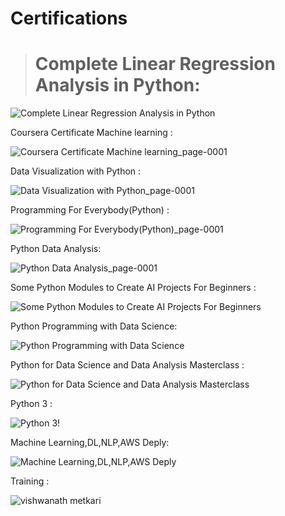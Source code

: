 # Certifications



># Complete Linear Regression Analysis in Python:



![Complete Linear Regression Analysis in Python](https://user-images.githubusercontent.com/63738852/103910154-82363900-512a-11eb-96ef-078545005234.jpg)



Coursera Certificate Machine learning :




![Coursera Certificate Machine learning_page-0001](https://user-images.githubusercontent.com/63738852/103911212-c2e28200-512b-11eb-8631-bc76a6162552.jpg)



Data Visualization with Python :





![Data Visualization with Python_page-0001](https://user-images.githubusercontent.com/63738852/103911217-c413af00-512b-11eb-8c66-1de90510723b.jpg)



Programming For Everybody(Python) :




![Programming For Everybody(Python)_page-0001](https://user-images.githubusercontent.com/63738852/103911280-d392f800-512b-11eb-8af3-c5aff013d0e9.jpg)



Python Data Analysis:




![Python Data Analysis_page-0001](https://user-images.githubusercontent.com/63738852/103911315-ddb4f680-512b-11eb-88c7-6eaa9e45afe6.jpg)



Some Python Modules to Create AI Projects For Beginners :





![Some Python Modules to Create AI Projects For Beginners](https://user-images.githubusercontent.com/63738852/103911363-ee656c80-512b-11eb-861e-26a7e9f80a95.jpg)



Python Programming with Data Science:




![Python Programming with Data Science](https://user-images.githubusercontent.com/63738852/103911354-ead1e580-512b-11eb-8c26-8e69c5c6589d.jpg)



Python for Data Science and Data Analysis Masterclass :




![Python for Data Science and Data Analysis Masterclass](https://user-images.githubusercontent.com/63738852/103911323-e0175080-512b-11eb-9841-889a5d48ce32.jpg)



Python 3 :


![Python 3!](https://user-images.githubusercontent.com/63738852/103911286-d4c42500-512b-11eb-98d1-ded8d069bbcc.jpg)



Machine Learning,DL,NLP,AWS Deply:




![Machine Learning,DL,NLP,AWS Deply](https://user-images.githubusercontent.com/63738852/103911247-cbd35380-512b-11eb-9a3c-679d853b7d33.jpg)



Training :

![vishwanath metkari](https://user-images.githubusercontent.com/63738852/103911374-f4f3e400-512b-11eb-82f7-59e4a9ed90b5.jpg)
